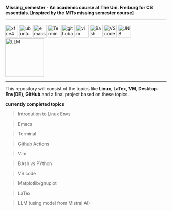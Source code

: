 **Missing_semester - An academic course at The Uni. Freiburg for CS essentials. [Inspired by the MITs missing semester course]**

*********************************
<img width="40" alt="xfce4" src="https://github.com/WiresharkIO/Missing_semester/assets/14985440/af4d84bc-5280-4461-b496-2259e8ce27f9">

<img width="40" alt="ubuntu" src="https://github.com/WiresharkIO/Missing_semester/assets/14985440/9ee1b02c-a185-48f0-b62c-1e0dff34bc6d">

<img width="40" alt="emacs" src="https://github.com/WiresharkIO/Missing_semester/assets/14985440/d3a82ea1-2757-4324-b49e-7fb34a7e9fdc">

<img width="40" alt="Terminal" src="https://github.com/WiresharkIO/Missing_semester/assets/14985440/5f2c3bfd-8a9b-43ce-acd9-6d5dd46b8d67">

<img width="40" alt="githubactions" src="https://github.com/WiresharkIO/Missing_semester/assets/14985440/023aac11-41a5-4f4c-aed0-c4ef2aa4c3e0">

<img width="40" alt="vim" src="https://github.com/WiresharkIO/Missing_semester/assets/14985440/c4bc1466-0f51-4dc3-835e-abd2bebb707d">

<img width="40" alt="Bash" src="https://github.com/WiresharkIO/Missing_semester/assets/14985440/589151d0-655a-4685-b6aa-6d4c4604293d">

<img width="40" alt="VScode" src="https://github.com/WiresharkIO/Missing_semester/assets/14985440/eebde132-25f4-4ac8-98f3-c932a1b8a903">

<img width="40" alt="JNB" src="https://github.com/WiresharkIO/Missing_semester/assets/14985440/85748c0f-c697-4dbb-9d27-d855ef99d910">

<img width="120" alt="LLM" src="https://github.com/WiresharkIO/Missing_semester/assets/14985440/5270812f-d910-48ff-bccd-ec395f181556">


***********************************
This repository will consist of the topics like **Linux, LaTex, VM, Desktop-Env(DE), GitHub** and a final project based on these topics.

__currently completed topics__
> Introdution to Linux Envs

> Emacs

> Terminal

> Github Actions

> Vim

> BAsh vs PYthon

> VS code

> Matplotlib/gnuplot

> LaTex

> LLM (using model from Mistral AI)  
